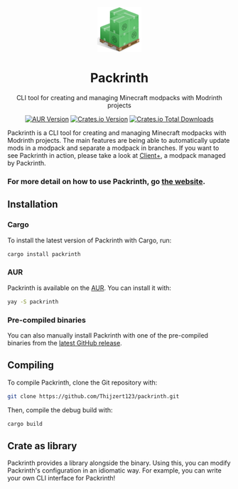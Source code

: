 <div align="center">
  <a href="https://packrinth.thijzert.nl"><img src="https://github.com/Thijzert123/packrinth/blob/ff8455254b966d7879ca2c378a4350c1a56cbfc6/logo.png?raw=true" alt="logo" width=100 height=100 /></a>
  <h1>Packrinth</h1>
  CLI tool for creating and managing Minecraft modpacks with Modrinth projects

  <p></p>

  [![AUR Version](https://img.shields.io/aur/version/packrinth?style=for-the-badge)](https://aur.archlinux.org/packages/packrinth)
  [![Crates.io Version](https://img.shields.io/crates/v/packrinth?style=for-the-badge)](https://crates.io/crates/packrinth)
  [![Crates.io Total Downloads](https://img.shields.io/crates/d/packrinth?style=for-the-badge)](https://crates.io/crates/packrinth)
</div>

Packrinth is a CLI tool for creating and managing Minecraft modpacks with Modrinth projects. The main features are being able to automatically update mods in a modpack and separate a modpack in branches.
If you want to see Packrinth in action, please take a look at [Client+](https://github.com/Thijzert123/client-plus), a modpack managed by Packrinth.

### For more detail on how to use Packrinth, go [the website](https://packrinth.thijzert.nl).

## Installation
### Cargo
To install the latest version of Packrinth with Cargo, run:
```bash
cargo install packrinth
```

### AUR
Packrinth is available on the [AUR](https://aur.archlinux.org/packages/packrinth). You can install it with:
```bash
yay -S packrinth
```

### Pre-compiled binaries
You can also manually install Packrinth with one of the pre-compiled binaries from the [latest GitHub release](https://github.com/Thijzert123/packrinth/releases/latest).

## Compiling
To compile Packrinth, clone the Git repository with:
```bash
git clone https://github.com/Thijzert123/packrinth.git
```
Then, compile the debug build with:
```bash
cargo build
```

## Crate as library
Packrinth provides a library alongside the binary. Using this, you can modify Packrinth's configuration
in an idiomatic way. For example, you can write your own CLI interface for Packrinth!
